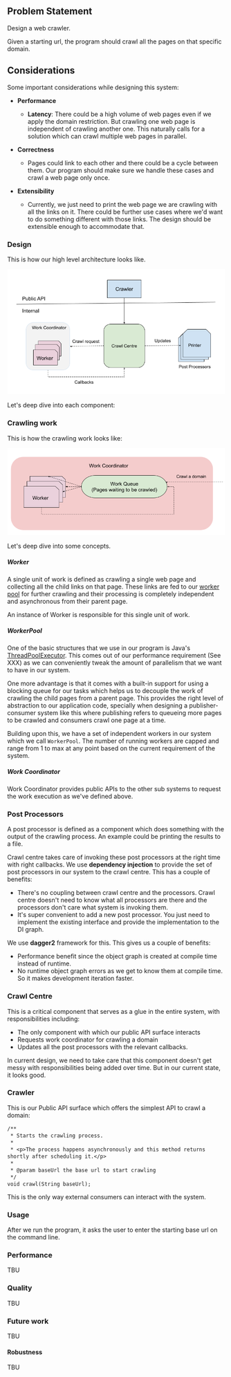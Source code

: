 ## Problem Statement

Design a web crawler. 

Given a starting url, the program should crawl all the pages on that specific domain.

## Considerations

Some important considerations while designing this system:

- **Performance**

    - **Latency**: There could be a high volume of web pages even if we apply the domain restriction.
      But crawling one web page is independent of crawling another one. This naturally calls for
      a solution which can crawl multiple web pages in parallel.

<!-- TODO: Add memory and network --> 

- **Correctness**

    - Pages could link to each other and there could be a cycle between them. Our program
      should make sure we handle these cases and crawl a web page only once.


- **Extensibility**

    - Currently, we just need to print the web page we are crawling with all the links on it.
      There could be further use cases where we'd want to do something different with those links.
      The design should be extensible enough to accommodate that.

### Design

This is how our high level architecture looks like.

![Architecture](Crawler_Architecture.png "Architecture")

Let's deep dive into each component:

### Crawling work

This is how the crawling work looks like:

![Work Queue](Work_Queue.png "Work Queue")

Let's deep dive into some concepts.

##### Worker

A single unit of work is defined as crawling a single web page and collecting all the child links on that page. These
links are fed to our [worker pool](#workerpool) for further crawling and their processing is completely independent and
asynchronous from their parent page.

An instance of Worker is responsible for this single unit of work.

##### WorkerPool

One of the basic structures that we use in our program is Java's [ThreadPoolExecutor][1]. This comes out of our
performance requirement (See XXX) as we can conveniently tweak the amount of parallelism that we want to have in our
system.

One more advantage is that it comes with a built-in support for using a blocking queue for our tasks which helps us to
decouple the work of crawling the child pages from a parent page. This provides the right level of abstraction to our
application code, specially when designing a publisher-consumer system like this where publishing refers to queueing
more pages to be crawled and consumers crawl one page at a time.

Building upon this, we have a set of independent workers in our system which we call `WorkerPool`. The number of
running workers are capped and range from 1 to max at any point based on the current requirement of the system.

##### Work Coordinator

Work Coordinator provides public APIs to the other sub systems to request the work execution as we've defined above.

### Post Processors

A post processor is defined as a component which does something with the output of the crawling process. An example
could be printing the results to a file.

Crawl centre takes care of invoking these post processors at the right time with right callbacks. We use **dependency
injection** to provide the set of post processors in our system to the crawl centre. This has a couple of benefits:

- There's no coupling between crawl centre and the processors. Crawl centre doesn't need to know what all processors are
  there and the processors don't care what system is invoking them.
- It's super convenient to add a new post processor. You just need to implement the existing interface and provide the
  implementation to the DI graph.

We use **dagger2** framework for this. This gives us a couple of benefits:

- Performance benefit since the object graph is created at compile time instead of runtime.
- No runtime object graph errors as we get to know them at compile time. So it makes development iteration faster.

### Crawl Centre

This is a critical component that serves as a glue in the entire system, with responsibilities including:

- The only component with which our public API surface interacts
- Requests work coordinator for crawling a domain
- Updates all the post processors with the relevant callbacks.

In current design, we need to take care that this component doesn't get messy with responsibilities being added over
time. But in our current state, it looks good.

### Crawler

This is our Public API surface which offers the simplest API to crawl a domain:

```
/**
 * Starts the crawling process.
 *
 * <p>The process happens asynchronously and this method returns shortly after scheduling it.</p>
 *
 * @param baseUrl the base url to start crawling
 */
void crawl(String baseUrl);
```

This is the only way external consumers can interact with the system.

### Usage

After we run the program, it asks the user to enter the starting base url on the command line.

### Performance
TBU
### Quality
TBU

### Future work
TBU
#### Robustness
TBU

[1]: https://docs.oracle.com/javase/8/docs/api/java/util/concurrent/ThreadPoolExecutor.html

